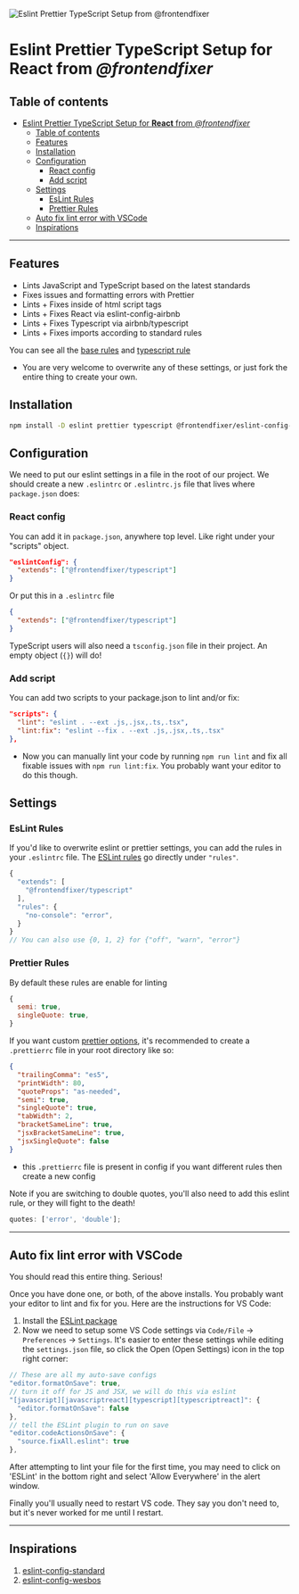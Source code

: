 ![Eslint Prettier TypeScript Setup from @frontendfixer](https://i.imgur.com/T1VMnQU.png)

# Eslint Prettier TypeScript Setup for **React** from _@frontendfixer_

## Table of contents

- [Eslint Prettier TypeScript Setup for **React** from _@frontendfixer_](#eslint-prettier-typescript-setup-for-react-from-frontendfixer)
  - [Table of contents](#table-of-contents)
  - [Features](#features)
  - [Installation](#installation)
  - [Configuration](#configuration)
    - [React config](#react-config)
    - [Add script](#add-script)
  - [Settings](#settings)
    - [EsLint Rules](#eslint-rules)
    - [Prettier Rules](#prettier-rules)
  - [Auto fix lint error with VSCode](#auto-fix-lint-error-with-vscode)
  - [Inspirations](#inspirations)

---

## Features

- Lints JavaScript and TypeScript based on the latest standards
- Fixes issues and formatting errors with Prettier
- Lints + Fixes inside of html script tags
- Lints + Fixes React via eslint-config-airbnb
- Lints + Fixes Typescript via airbnb/typescript
- Lints + Fixes imports according to standard rules

You can see all the [base rules](https://github.com/frontendfixer/eslint-config-react/blob/main/rules/base.rules.js) and [typescript rule](https://github.com/frontendfixer/eslint-config-react/blob/main/rules/typescript.rules.js)

- You are very welcome to overwrite any of these settings, or just fork the entire thing to create your own.

## Installation

```bash
npm install -D eslint prettier typescript @frontendfixer/eslint-config-typescript
```

## Configuration

We need to put our eslint settings in a file in the root of our project. We should create a new `.eslintrc` or `.eslintrc.js` file that lives where `package.json` does:

### React config

You can add it in `package.json`, anywhere top level. Like right under your "scripts" object.

```json
"eslintConfig": {
  "extends": ["@frontendfixer/typescript"]
}
```

Or put this in a `.eslintrc` file

```json
{
  "extends": ["@frontendfixer/typescript"]
}
```

TypeScript users will also need a `tsconfig.json` file in their project. An empty object (`{}`) will do!

### Add script

You can add two scripts to your package.json to lint and/or fix:

```json
"scripts": {
  "lint": "eslint . --ext .js,.jsx,.ts,.tsx",
  "lint:fix": "eslint --fix . --ext .js,.jsx,.ts,.tsx"
},
```

- Now you can manually lint your code by running `npm run lint` and fix all fixable issues with `npm run lint:fix`. You probably want your editor to do this though.

## Settings

### EsLint Rules

If you'd like to overwrite eslint or prettier settings, you can add the rules in your `.eslintrc` file. The [ESLint rules](https://eslint.org/docs/rules/) go directly under `"rules"`.

```js
{
  "extends": [
    "@frontendfixer/typescript"
  ],
  "rules": {
    "no-console": "error",
  }
}
// You can also use {0, 1, 2} for {"off", "warn", "error"}
```

### Prettier Rules

By default these rules are enable for linting

```js
{
  semi: true,
  singleQuote: true,
}
```

If you want custom [prettier options](https://prettier.io/docs/en/options.html), it's recommended to create a `.prettierrc` file in your root directory like so:

```json
{
  "trailingComma": "es5",
  "printWidth": 80,
  "quoteProps": "as-needed",
  "semi": true,
  "singleQuote": true,
  "tabWidth": 2,
  "bracketSameLine": true,
  "jsxBracketSameLine": true,
  "jsxSingleQuote": false
}
```

- this `.prettierrc` file is present in config if you want different rules then create a new config

Note if you are switching to double quotes, you'll also need to add this eslint rule, or they will fight to the death!

```js
quotes: ['error', 'double'];
```

---

## Auto fix lint error with VSCode

You should read this entire thing. Serious!

Once you have done one, or both, of the above installs. You probably want your editor to lint and fix for you. Here are the instructions for VS Code:

1. Install the [ESLint package](https://marketplace.visualstudio.com/items?itemName=dbaeumer.vscode-eslint)
2. Now we need to setup some VS Code settings via `Code/File` → `Preferences` → `Settings`. It's easier to enter these settings while editing the `settings.json` file, so click the Open (Open Settings) icon in the top right corner:

```js
// These are all my auto-save configs
"editor.formatOnSave": true,
// turn it off for JS and JSX, we will do this via eslint
"[javascript][javascriptreact][typescript][typescriptreact]": {
  "editor.formatOnSave": false
},
// tell the ESLint plugin to run on save
"editor.codeActionsOnSave": {
  "source.fixAll.eslint": true
},
```

After attempting to lint your file for the first time, you may need to click on 'ESLint' in the bottom right and select 'Allow Everywhere' in the alert window.

Finally you'll usually need to restart VS code. They say you don't need to, but it's never worked for me until I restart.

---

## Inspirations

1. [eslint-config-standard](https://github.com/standard/eslint-config-standard)
2. [eslint-config-wesbos](https://github.com/wesbos/eslint-config-wesbos/)
